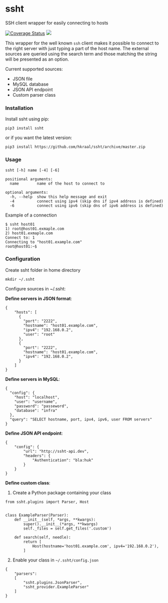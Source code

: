 # ssht
SSH client wrapper for easily connecting to hosts

[![Coverage Status](https://coveralls.io/repos/github/hkraal/ssht/badge.svg?branch=master)](https://coveralls.io/github/hkraal/ssht?branch=master)
![](https://img.shields.io/pypi/pyversions/ssht.svg?style=flat)

This wrapper for the well known `ssh` client makes it possible to connect to the right server with just typing a part of the host name. The external sources are queried using the search term and those matching the string will be presented as an option.

Current supported sources:

* JSON file
* MySQL database
* JSON API endpoint
* Custom parser class

### Installation

Install ssht using pip:

    pip3 install ssht

or if you want the latest version:

    pip3 install https://github.com/hkraal/ssht/archive/master.zip


### Usage

    ssht [-h] name [-4] [-6]

    positional arguments:
      name        name of the host to connect to

    optional arguments:
      -h, --help  show this help message and exit
      -4          connect using ipv4 (skip dns if ipv4 address is defined)
      -6          connect using ipv6 (skip dns of ipv6 address is defined)

Example of a connection

    $ ssht host01
    1) root@host01.exmaple.com
    2) host01.exmaple.com
    Connect to: 1
    Connecting to "host01.example.com"
    root@host01:~$

### Configuration

Create ssht folder in home directory

    mkdir ~/.ssht

Configure sources in ~/.ssht:

**Define servers in JSON format**:

    {
    	"hosts": [
    	  {
    		"port": "2222",
    		"hostname": "host01.example.com",
    		"ipv4": "192.168.0.2",
    		"user": "root"
    	  },
    	  {
    		"port": "2222",
    		"hostname": "host01.example.com",
    		"ipv4": "192.168.0.2",
    	  }
    	]
    }

**Define servers in MySQL**:

    {
      "config": {
        "host": "localhost",
        "user": "username",
        "password": "passeword",
        "database": "infra"
      },
      "query": "SELECT hostname, port, ipv4, ipv6, user FROM servers"
    }

**Define JSON API endpoint**:

	{
		"config": {
			"url": "http://ssht-api.dev",
			"headers": {
				"Authentication": "bla:huk"
			}
		}
	}

**Define custom class**:

1) Create a Python package containing your class

```
from ssht.plugins import Parser, Host


class ExampleParser(Parser):
    def __init__(self, *args, **kwargs):
        super().__init__(*args, **kwargs)
        self._files = self.get_files('.custom')

    def search(self, needle):
        return [
            Host(hostname='host01.example.com', ipv4='192.168.0.2'),
        ]
```

2) Enable your class in `~/.ssht/config.json`

```
{
    "parsers":
    [
        "ssht.plugins.JsonParser",
        "ssht_provider.ExampleParser"
    ]
}
```
